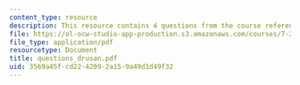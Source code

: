```yaml
---
content_type: resource
description: This resource contains 4 questions from the course reference papers.
file: https://ol-ocw-studio-app-production.s3.amazonaws.com/courses/7-27-principles-of-human-disease-spring-2006/3569a45fcd2242092a159a49d1d49f32_questions_drusan.pdf
file_type: application/pdf
resourcetype: Document
title: questions_drusan.pdf
uid: 3569a45f-cd22-4209-2a15-9a49d1d49f32
---
```

